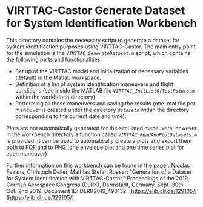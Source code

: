 # VIRTTAC-Castor Generate Dataset for System Identification Workbench

This directory contains the necessary script to generate a dataset for system identification purposes using VIRTTAC-Castor. The main entry point for the simulation is the *`VIRTTAC_GenerateDataset.m`* script, which contains the following parts and functionalities:

- Set up of the VIRTTAC model and initialization of necessary variables (default) in the Matlab workspace.
- Definition of a list of system identification maneuvers and flight conditions (see inside the MATLAB file *`VIRTTAC_InitListOfTestPoints.m`* within the workbench directory).
- Performing all these maneuvers and saving the results (one .mat file per maneuver is created under the directory *`datasets`* within the directory corresponding to the current date and time). 

Plots are not automatically generated for the simulated maneuvers, however in the workbench directory a function called *`VIRTTAC_ReadAndPlotDatasets.m`* is provided. It can be used to automatically create a plots and export them both to PDF and to PNG (one envelope plot and one time series plot for each maneuver)

Further information on this workbench can be found in the paper: Nicolas Fezans, Christoph Deiler, Mathias Stefan Roeser: "Generation of a Dataset for System Identification with VIRTTAC-Castor," Proceedings of the 2019 German Aerospace Congress (DLRK),
Darmstadt, Germany, Sept. 30th - Oct. 2nd 2019. Document ID: DLRK2019_490132. [https://elib.dlr.de/129105/](https://elib.dlr.de/129105/)
